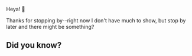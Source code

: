 Heya! 👋

Thanks for stopping by--right now I don't have much to show, but stop by later and there might be something?

## Did you know?

